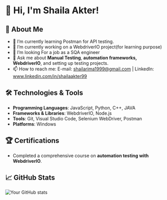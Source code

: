 # 👋 Hi, I'm Shaila Akter!

## 🚀 About Me
- 🌱 I’m currently learning Postman for API testing.
- 🔭 I’m currently working on a WebdriverIO project(for learning purpose)
- 👯 I’m looking For a job as a SQA engineer
- 💬 Ask me about **Manual Testing**, **automation frameworks, WebdriverIO**, and setting up testing projects.
- 📫 How to reach me: E-mail: shailarima1999@gmail.com | LinkedIn: www.linkedin.com/in/shailaakter99

## 🛠️ Technologies & Tools
- **Programming Languages**: JavaScript, Python, C++, JAVA
- **Frameworks & Libraries**: WebdriverIO, Node.js
- **Tools**: Git, Visual Studio Code, Selenium WebDriver, Postman
- **Platforms**: Windows

## 🏆 Certifications
- Completed a comprehensive course on **automation testing with WebdriverIO**.




## 📈 GitHub Stats
![Your GitHub stats](https://github-readme-stats.vercel.app/api?username=Shaila1906&show_icons=true&theme=radical)
